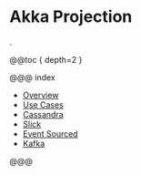 # Akka Projection

.

@@toc { depth=2 }

@@@ index

* [Overview](overview.md)
* [Use Cases](use-cases.md)
* [Cassandra](cassandra.md)
* [Slick](slick.md)
* [Event Sourced](eventsourced.md)
* [Kafka](kafka.md)

@@@
